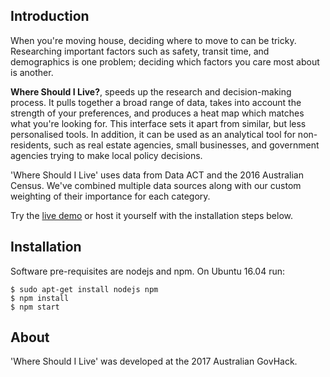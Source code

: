 ## Introduction

When you're moving house, deciding where to move to can be tricky. Researching important factors such as safety, transit time, and demographics is one problem; deciding which factors you care most about is another. 

**Where Should I Live?**, speeds up the research and decision-making process. It pulls together a broad range of data, takes into account the strength of your preferences, and produces a heat map which matches what you're looking for. This interface sets it apart from similar, but less personalised tools. In addition, it can be used as an analytical tool for non-residents, such as real estate agencies, small businesses, and government agencies trying to make local policy decisions. 

'Where Should I Live' uses data from Data ACT and the 2016 Australian Census. We've combined multiple data sources along with our custom weighting of their importance for each category.

Try the [live demo](http://whereshouldilive.space) or host it yourself with the installation steps below.

## Installation

Software pre-requisites are nodejs and npm. On Ubuntu 16.04 run:

```
$ sudo apt-get install nodejs npm
$ npm install
$ npm start
```

## About

'Where Should I Live' was developed at the 2017 Australian GovHack.
